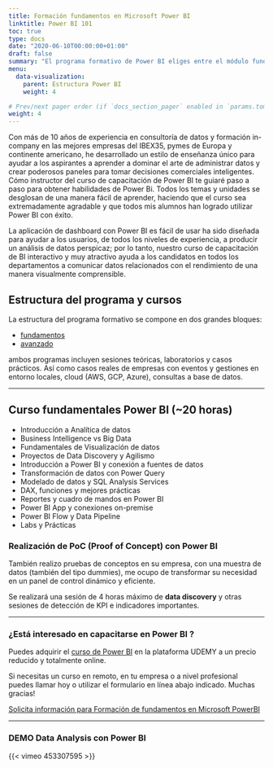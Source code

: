 ```yaml
---
title: Formación fundamentos en Microsoft Power BI
linktitle: Power BI 101
toc: true
type: docs
date: "2020-06-10T00:00:00+01:00"
draft: false
summary: "El programa formativo de Power BI eliges entre el módulo fundamentos y avanzado a empresas, autónomos y clases privadas en modalidad remoto o presencial."
menu:
  data-visualization:
    parent: Estructura Power BI
    weight: 4

# Prev/next pager order (if `docs_section_pager` enabled in `params.toml`)
weight: 4
---
```


Con más de 10 años de experiencia en consultoría de datos y formación in-company en las mejores empresas del IBEX35, pymes de Europa y continente americano, he desarrollado un estilo de enseñanza único para ayudar a los aspirantes a aprender a dominar el arte de administrar datos y crear poderosos paneles para tomar decisiones comerciales inteligentes. Cómo instructor del curso de capacitación de Power BI te guiaré paso a paso para obtener habilidades de Power Bi. Todos los temas y unidades se desglosan de una manera fácil de aprender, haciendo que el curso sea extremadamente agradable y que todos mis alumnos han logrado utilizar Power BI con éxito.

La aplicación de dashboard con Power BI es fácil de usar ha sido diseñada para ayudar a los usuarios, de todos los niveles de experiencia, a producir un análisis de datos perspicaz; por lo tanto, nuestro curso de capacitación de BI interactivo y muy atractivo ayuda a los candidatos en todos los departamentos a comunicar datos relacionados con el rendimiento de una manera visualmente comprensible.


## Estructura del programa y cursos

La estructura del programa formativo se compone en dos grandes bloques:

- [fundamentos](/cursos/data-visualization/power-bi-101/)
- [avanzado](/cursos/data-visualization/power-bi-201/)

ambos programas incluyen sesiones teóricas, laboratorios y casos prácticos. Así como casos reales de empresas con eventos y gestiones en entorno locales, cloud (AWS, GCP, Azure), consultas a base de datos.

* * *

## Curso fundamentales Power BI (~20 horas)

- Introducción a Analítica de datos
- Business Intelligence vs Big Data
- Fundamentales de Visualización de datos
- Proyectos de Data Discovery y Agilismo
- Introducción a Power BI y conexión a fuentes de datos
- Transformación de datos con Power Query
- Modelado de datos y SQL Analysis Services
- DAX, funciones y mejores prácticas
- Reportes y cuadro de mandos en Power BI
- Power BI App y conexiones on-premise
- Power BI Flow y Data Pipeline
- Labs y Prácticas

### Realización de PoC (Proof of Concept) con Power BI
También realizo pruebas de conceptos en su empresa, con una muestra de datos (también del tipo dummies), me ocupo de transformar su necesidad en un panel de control dinámico y eficiente.

Se realizará una sesión de 4 horas máximo de **data discovery** y otras sesiones de detección de KPI e indicadores importantes.

***

### ¿Está interesado en capacitarse en Power BI ?

Puedes adquirir el [curso de Power BI](https://www.udemy.com/share/103gxe/) en la plataforma UDEMY a un precio reducido y totalmente online.

Si necesitas un curso en remoto, en tu empresa o a nivel profesional puedes llamar hoy o utilizar el formulario en línea abajo indicado. Muchas gracias!

[Solicita información para Formación de fundamentos en Microsoft PowerBI](/#contact)

* * *

### DEMO Data Analysis con Power BI

{{< vimeo 453307595 >}}
